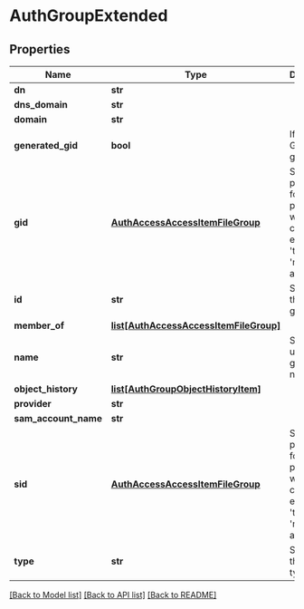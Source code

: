 # AuthGroupExtended

## Properties
Name | Type | Description | Notes
------------ | ------------- | ------------- | -------------
**dn** | **str** |  | [optional] 
**dns_domain** | **str** |  | [optional] 
**domain** | **str** |  | [optional] 
**generated_gid** | **bool** | If true, the GID was generated. | [optional] 
**gid** | [**AuthAccessAccessItemFileGroup**](AuthAccessAccessItemFileGroup.md) | Specifies properties for a persona, which consists of either a &#39;type&#39; and a &#39;name&#39; or an &#39;ID&#39;. | [optional] 
**id** | **str** | Specifies the user or group ID. | 
**member_of** | [**list[AuthAccessAccessItemFileGroup]**](AuthAccessAccessItemFileGroup.md) |  | [optional] 
**name** | **str** | Specifies a user or group name. | 
**object_history** | [**list[AuthGroupObjectHistoryItem]**](AuthGroupObjectHistoryItem.md) |  | [optional] 
**provider** | **str** |  | [optional] 
**sam_account_name** | **str** |  | [optional] 
**sid** | [**AuthAccessAccessItemFileGroup**](AuthAccessAccessItemFileGroup.md) | Specifies properties for a persona, which consists of either a &#39;type&#39; and a &#39;name&#39; or an &#39;ID&#39;. | [optional] 
**type** | **str** | Specifies the object type. | 

[[Back to Model list]](../README.md#documentation-for-models) [[Back to API list]](../README.md#documentation-for-api-endpoints) [[Back to README]](../README.md)


